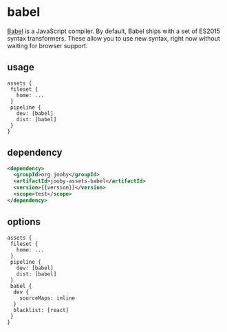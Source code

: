 # babel

<a href="http://babeljs.io/">Babel</a> is a JavaScript compiler. By default, Babel ships with a set of ES2015 syntax transformers. These allow you to use new syntax, right now without waiting for browser support.

## usage

```
assets {
 fileset {
   home: ...
 }
 pipeline {
   dev: [babel]
   dist: [babel]
 }
}
```

## dependency

```xml
<dependency>
  <groupId>org.jooby</groupId>
  <artifactId>jooby-assets-babel</artifactId>
  <version>{{version}}</version>
  <scope>test</scope>
</dependency>
```

## options

```
assets {
 fileset {
   home: ...
 }
 pipeline {
   dev: [babel]
   dist: [babel]
 }
 babel {
  dev {
    sourceMaps: inline
  }
  blacklist: [react]
 }
}
```